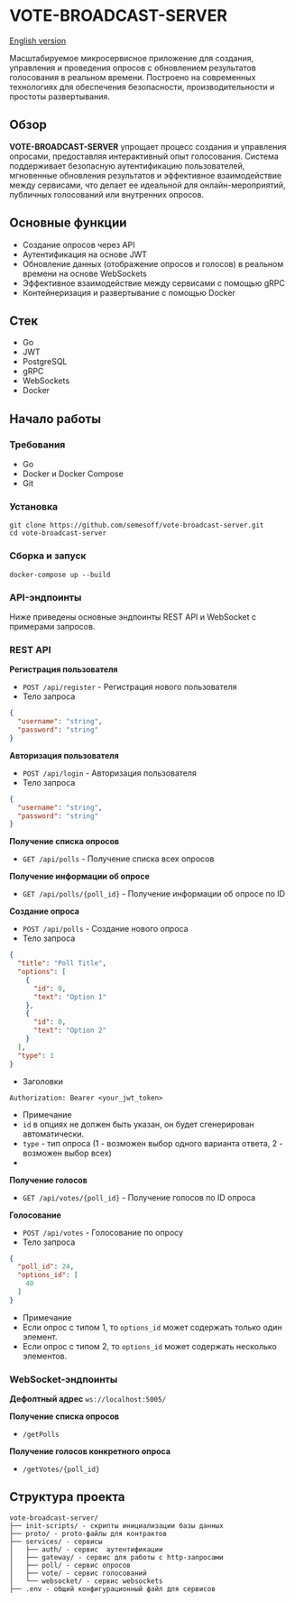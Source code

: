 # VOTE-BROADCAST-SERVER

[English version](README_EN.md)

Масштабируемое микросервисное приложение для создания, управления и проведения опросов с обновлением результатов голосования в реальном времени. Построено на современных технологиях для обеспечения безопасности, производительности и простоты развертывания.

## Обзор

**VOTE-BROADCAST-SERVER** упрощает процесс создания и управления опросами, предоставляя интерактивный опыт голосования. Система поддерживает безопасную аутентификацию пользователей, мгновенные обновления результатов и эффективное взаимодействие между сервисами, что делает ее идеальной для онлайн-мероприятий, публичных голосований или внутренних опросов.

## Основные функции

- Создание опросов через API
- Аутентификация на основе JWT
- Обновление данных (отображение опросов и голосов) в реальном времени на основе WebSockets
- Эффективное взаимодействие между сервисами с помощью gRPC
- Контейнеризация и развертывание с помощью Docker

## Стек

- Go
- JWT
- PostgreSQL
- gRPC
- WebSockets
- Docker

## Начало работы

### Требования

- Go
- Docker и Docker Compose
- Git

### Установка

```shell
git clone https://github.com/semesoff/vote-broadcast-server.git
cd vote-broadcast-server
```

### Сборка и запуск 

```shell
docker-compose up --build
```

### API-эндпоинты

Ниже приведены основные эндпоинты REST API и WebSocket с примерами запросов.

### REST API

**Регистрация пользователя**
- `POST /api/register` - Регистрация нового пользователя
- Тело запроса
```json
{
  "username": "string",
  "password": "string"
}
```

**Авторизация пользователя**
- `POST /api/login` - Авторизация пользователя
- Тело запроса
```json
{
  "username": "string",
  "password": "string"
}
```

**Получение списка опросов**
- `GET /api/polls` - Получение списка всех опросов

**Получение информации об опросе**
- `GET /api/polls/{poll_id}` - Получение информации об опросе по ID

**Создание опроса**
- `POST /api/polls` - Создание нового опроса
- Тело запроса
```json
{
  "title": "Poll Title",
  "options": [
    {
      "id": 0,
      "text": "Option 1"
    },
    {
      "id": 0,
      "text": "Option 2"
    }
  ],
  "type": 1
}
```
- Заголовки
```text
Authorization: Bearer <your_jwt_token>
```
- Примечание
- `id` в опциях не должен быть указан, он будет сгенерирован автоматически.
- `type` - тип опроса (1 - возможен выбор одного варианта ответа, 2 - возможен выбор всех)
- 
**Получение голосов**
- `GET /api/votes/{poll_id}` - Получение голосов по ID опроса

**Голосование**
- `POST /api/votes` - Голосование по опросу
- Тело запроса
```json
{
  "poll_id": 24,
  "options_id": [
    40
  ]
}
```
- Примечание
- Если опрос с типом 1, то `options_id` может содержать только один элемент.
- Если опрос с типом 2, то `options_id` может содержать несколько элементов.


### WebSocket-эндпоинты

**Дефолтный адрес** `ws://localhost:5005/`

**Получение списка опросов**
- `/getPolls`

**Получение голосов конкретного опроса**
- `/getVotes/{poll_id}`

## Структура проекта

```text
vote-broadcast-server/
├── init-scripts/ - скрипты инициализации базы данных
├── proto/ - proto-файлы для контрактов
├── services/ - сервисы
│   ├── auth/ - сервис  аутентификации
│   ├── gateway/ - сервис для работы с http-запросами
│   ├── poll/ - сервис опросов
│   ├── vote/ - сервис голосований
│   └── websocket/ - сервис websockets
├── .env - общий конфигурационный файл для сервисов
```
